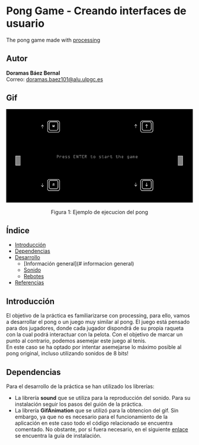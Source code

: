 # Pong Game - Creando interfaces de usuario
The pong game made with [processing](https://processing.org/)

## Autor 
**Doramas Báez Bernal** <br/>
Correo: doramas.baez101@alu.ulpgc.es

## Gif
<div align="center">
  <img src="animacion.gif" alt="gif del pong">
  <p align="center">
    Figura 1: Ejemplo de ejecucion del pong
  </p>
</div>

## Índice
* [Introducción](#introducción)
* [Dependencias](#dependencias) 
* [Desarrollo](#desarrollo)
    * [Información general](# informacion general)
    * [Sonido](#sonido)
    * [Rebotes](#rebotes)
* [Referencias](#references)

## Introducción
El objetivo de la práctica es familiarizarse con processing, para ello, vamos a desarrollar el pong o un juego muy similar al pong. El juego está pensado para dos jugadores, donde cada jugador dispondrá de su propia raqueta con la cual podrá interactuar con la pelota. Con el objetivo de marcar un punto al contrario, podemos asemejar este juego al tenis. <br/> 
En este caso se ha optado por intentar asemejarse lo máximo posible al pong original, incluso utilizando sonidos de 8 bits!

## Dependencias
Para el desarrollo de la práctica se han utilizado los librerías:
* La librería **sound** que se utiliza para la reproducción del sonido. Para su instalación seguir los pasos del guión de la práctica.
* La librería **GifAnimation** que se utilizó para la obtencion del gif. Sin embargo, ya que no es necesario para el funcionamiento de la aplicación en este caso todo el código relacionado se encuentra comentado. No obstante, por si fuera necesario, en el siguiente [enlace](https://github.com/extrapixel/gif-animation) se encuentra la guía de instalación.

